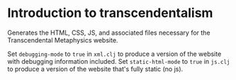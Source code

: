 # Introduction to transcendentalism

Generates the HTML, CSS, JS, and associated files necessary for the
Transcendental Metaphysics website.

Set `debugging-mode` to `true` in `xml.clj` to produce a version of the website
with debugging information included. Set `static-html-mode` to `true` in
`js.clj` to produce a version of the website that's fully static (no js).
